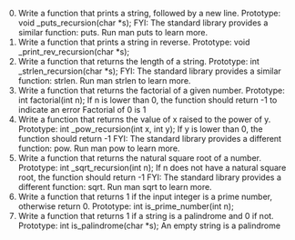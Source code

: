 0. Write a function that prints a string, followed by a new line.
Prototype: void _puts_recursion(char *s); FYI: The standard library
provides a similar function: puts. Run man puts to learn more.
1. Write a function that prints a string in reverse.
Prototype: void _print_rev_recursion(char *s);
2. Write a function that returns the length of a string.
Prototype: int _strlen_recursion(char *s);
FYI: The standard library provides a similar function: strlen.
Run man strlen to learn more.
3. Write a function that returns the factorial of a given number.
Prototype: int factorial(int n);
If n is lower than 0, the function should return -1 to indicate an error
Factorial of 0 is 1
4. Write a function that returns the value of x raised to the power of y.
Prototype: int _pow_recursion(int x, int y);
If y is lower than 0, the function should return -1
FYI: The standard library provides a different function: pow.
Run man pow to learn more.
5. Write a function that returns the natural square root of a number.
Prototype: int _sqrt_recursion(int n);
If n does not have a natural square root, the function should return -1
FYI: The standard library provides a different function: sqrt.
Run man sqrt to learn more.
6. Write a function that returns 1 if the input integer is a prime number,
otherwise return 0.
Prototype: int is_prime_number(int n);
7. Write a function that returns 1 if a string is a palindrome and 0 if not.
Prototype: int is_palindrome(char *s);
An empty string is a palindrome